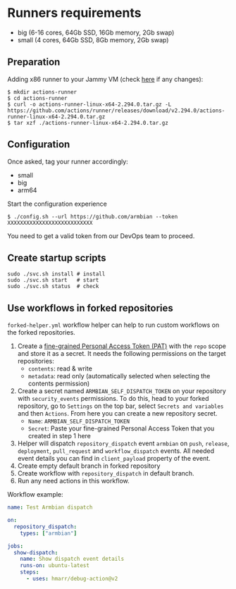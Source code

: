 # Runners requirements

- big (6-16 cores, 64Gb SSD, 16Gb memory, 2Gb swap)
- small (4 cores, 64Gb SSD, 8Gb memory, 2Gb swap)

## Preparation



Adding x86 runner to your Jammy VM (check [here](https://docs.github.com/en/actions/hosting-your-own-runners/adding-self-hosted-runners) if any changes):

    $ mkdir actions-runner 
    $ cd actions-runner
    $ curl -o actions-runner-linux-x64-2.294.0.tar.gz -L https://github.com/actions/runner/releases/download/v2.294.0/actions-runner-linux-x64-2.294.0.tar.gz
    $ tar xzf ./actions-runner-linux-x64-2.294.0.tar.gz

## Configuration

Once asked, tag your runner accordingly:

- small
- big
- arm64

Start the configuration experience

    $ ./config.sh --url https://github.com/armbian --token XXXXXXXXXXXXXXXXXXXXXXXXXXX

You need to get a valid token from our DevOps team to proceed.

## Create startup scripts

    sudo ./svc.sh install # install
    sudo ./svc.sh start   # start
    sudo ./svc.sh status  # check

## Use workflows in forked repositories

`forked-helper.yml` workflow helper can help to run custom workflows on the forked repositories.

1. Create a [fine-grained Personal Access Token (PAT)](https://docs.github.com/en/authentication/keeping-your-account-and-data-secure/managing-your-personal-access-tokens#creating-a-fine-grained-personal-access-token) with the `repo` scope and store it as a secret. It needs the following permissions on the target repositories:
    - `contents`: read & write
    - `metadata`: read only (automatically selected when selecting the contents permission)
2. Create a secret named `ARMBIAN_SELF_DISPATCH_TOKEN` on your repository with `security_events` permissions. To do this, head to your forked repository, go to `Settings` on the top bar, select `Secrets and variables` and then `Actions`. From here you can create a new repository secret.
    - `Name`: `ARMBIAN_SELF_DISPATCH_TOKEN`
    - `Secret`: Paste your fine-grained Personal Access Token that you created in step 1 here
3. Helper will dispatch `repository_dispatch` event `armbian` on `push`, `release`, `deployment`, 
   `pull_request` and `workflow_dispatch` events. All needed event details you can find in `client_payload` property of the event.
4. Create empty default branch in forked repository
5. Create workflow with `repository_dispatch` in default branch.
6. Run any need actions in this workflow.

Workflow example:
```yaml
name: Test Armbian dispatch

on:
  repository_dispatch:
    types: ["armbian"]

jobs:
  show-dispatch:
    name: Show dispatch event details
    runs-on: ubuntu-latest
    steps:
      - uses: hmarr/debug-action@v2
```
